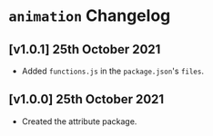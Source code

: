 # `animation` Changelog

## [v1.0.1] 25th October 2021

- Added `functions.js` in the `package.json`'s `files`.

## [v1.0.0] 25th October 2021

- Created the attribute package.
